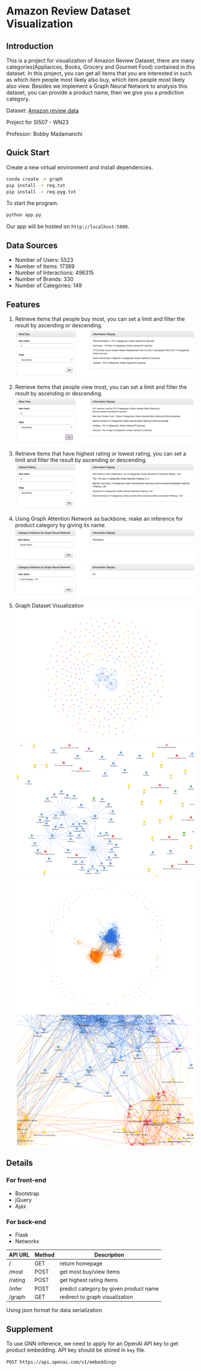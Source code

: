 # Amazon Review Dataset Visualization

## Introduction
This is a project for visualization of Amazon Review Dataset, there are many categories(Appliances, Books, Grocery and Gourmet Food) contained in this dataset.
In this project, you can get all items that you are interested in such as which item people most likely also buy,
which item people most likely also view. Besides we implement a Graph Neural Network to analysis this dataset, you can provide
a product name, then we give you a prediction category.

Dataset: [Amazon review data](https://cseweb.ucsd.edu/~jmcauley/datasets/amazon_v2/)

Project for SI507 - WN23 

Professor: Bobby Madamanchi

## Quick Start
Create a new virtual environment and install dependencies.
```bash
conda create -n graph
pip install -r req.txt
pip install -r req-pyg.txt
```
To start the program.
```bash
python app.py
```
Our app will be hosted on `http://localhost:5000`.

## Data Sources
- Number of Users: 5523
- Number of Items: 17389
- Number of Interactions: 496315
- Number of Brands: 330
- Number of Categories: 149

## Features
1. Retrieve items that people buy most, you can set a limit and filter the result by ascending or descending.
![](statics/most_buy.png)

2. Retrieve items that people view most, you can set a limit and filter the result by ascending or descending.
![](statics/most_view.png)

3. Retrieve items that have highest rating or lowest rating, you can set a limit and filter the result by ascending or descending.
![](statics/highest_rating.png)

4. Using Graph Attention Network as backbone, make an inference for product category by giving its name.
![](statics/infer1.png)
![](statics/infer2.png)

5. Graph Dataset Visualization
![](statics/graph_small1.png)
![](statics/graph_small2.png)
![](statics/graph_large1.png)
![](statics/graph_large2.png)

## Details
### For front-end
- Bootstrap
- jQuery
- Ajax

### For back-end
- Flask
- Networkx

|API URL|Method|Description|
|---|---|---|
|/|GET|return homepage|
|/most|POST|get most buy/view items|
|/rating|POST|get highest rating items|
|/infer|POST|predict category by given product name|
|/graph|GET|redirect to graph visualization|

Using json format for data serialization

## Supplement
To use GNN inference, we need to apply for an OpenAI API key to get product embedding.
API key should be stored in `key` file.

`POST https://api.openai.com/v1/embeddings`